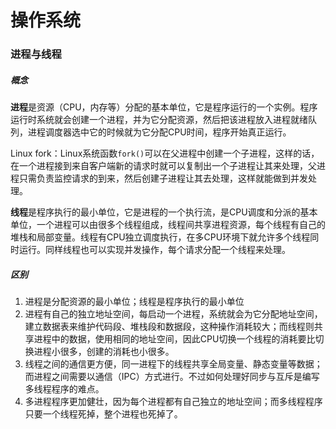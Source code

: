 # 操作系统

### 进程与线程

##### 概念

**进程**是资源（CPU，内存等）分配的基本单位，它是程序运行的一个实例。程序运行时系统就会创建一个进程，并为它分配资源，然后把该进程放入进程就绪队列，进程调度器选中它的时候就为它分配CPU时间，程序开始真正运行。

Linux fork：Linux系统函数`fork()`可以在父进程中创建一个子进程，这样的话，在一个进程接到来自客户端新的请求时就可以复制出一个子进程让其来处理，父进程只需负责监控请求的到来，然后创建子进程让其去处理，这样就能做到并发处理。

**线程**是程序执行的最小单位，它是进程的一个执行流，是CPU调度和分派的基本单位，一个进程可以由很多个线程组成，线程间共享进程资源，每个线程有自己的堆栈和局部变量。线程有CPU独立调度执行，在多CPU环境下就允许多个线程同时运行。同样线程也可以实现并发操作，每个请求分配一个线程来处理。

##### 区别

1. 进程是分配资源的最小单位；线程是程序执行的最小单位
2. 进程有自己的独立地址空间，每启动一个进程，系统就会为它分配地址空间，建立数据表来维护代码段、堆栈段和数据段，这种操作消耗较大；而线程则共享进程中的数据，使用相同的地址空间，因此CPU切换一个线程的消耗要比切换进程小很多，创建的消耗也小很多。
3. 线程之间的通信更方便，同一进程下的线程共享全局变量、静态变量等数据；而进程之间需要以通信（IPC）方式进行。不过如何处理好同步与互斥是编写多线程程序的难点。
4. 多进程程序更加健壮，因为每个进程都有自己独立的地址空间；而多线程程序只要一个线程死掉，整个进程也死掉了。

